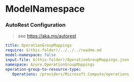 # ModelNamespace
### AutoRest Configuration
> see https://aka.ms/autorest

``` yaml
title: OperationGroupMappings
require: $(this-folder)/../../../readme.md
model-namespace: false
input-file: $(this-folder)/OperationGroupMappings.json
namespace: Azure.OperationGroupMappings
operation-group-to-resource-type:
   Operations: /providers/Microsoft.Compute/operations

```
